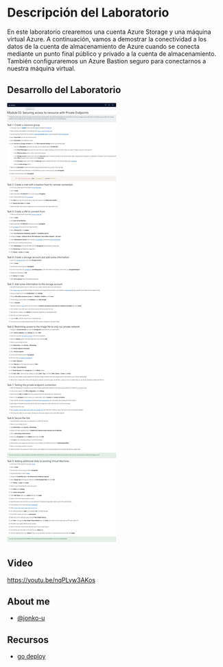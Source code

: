 # Descripción del Laboratorio
En este laboratorio crearemos una cuenta Azure Storage y una máquina virtual Azure. A continuación, vamos a demostrar la conectividad a los datos de la cuenta de almacenamiento de Azure cuando se conecta mediante un punto final público y privado a la cuenta de almacenamiento. También configuraremos un Azure Bastion seguro para conectarnos a nuestra máquina virtual.
## Desarrollo del Laboratorio
![Logo](/AZ-305-Designing%20Microsoft%20Azure%20Infrastructure%20Solutions/Module%2003%20-%20Securing%20access%20to%20resource%20with%20Private%20Endpoints/screenshots/Lab03.png)

## Video
https://youtu.be/nqPLyw3AKos

## About me
- [@jonko-u](https://github.com/jonko-u)

## Recursos
- [go deploy](https://lms.godeploy.it/)


